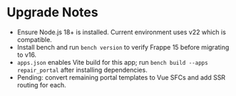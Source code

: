 # Upgrade Notes
- Ensure Node.js 18+ is installed. Current environment uses v22 which is compatible.
- Install bench and run `bench version` to verify Frappe 15 before migrating to v16.
- `apps.json` enables Vite build for this app; run `bench build --apps repair_portal` after installing dependencies.
- Pending: convert remaining portal templates to Vue SFCs and add SSR routing for each.

